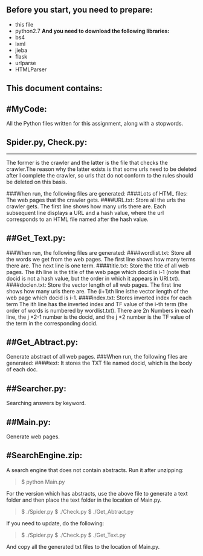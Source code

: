 Before you start, you need to prepare:
---
* this file
* python2.7
**And you need to download the following libraries:**
* bs4
* lxml
* jieba
* flask
* urlparse
* HTMLParser

This document contains:
---
#MyCode:
---
All the Python files written for this assignment, along with a stopwords.

## Spider.py, Check.py:
---
The former is the crawler and the latter is the file that checks the crawler.The reason why the latter exists is that some urls need to be deleted after I complete the crawler, so urls that do not conform to the rules should be deleted on this basis.

###When run, the following files are generated:
####Lots of HTML files:
The web pages that the crawler gets.
####URL.txt:
Store all the urls the crawler gets.
The first line shows how many urls there are.
Each subsequent line displays a URL and a hash value, where the url corresponds to an HTML file named after the hash value.

##Get_Text.py:
---
###When run, the following files are generated:
####wordlist.txt:
Store all the words we get from the web pages.
The first line shows how many terms there are.
The next line is one term.
####title.txt:
Store the title of all web pages.
The ith line is the title of the web page which docid is i-1  (note that docid is not a hash value, but the order in which it appears in URl.txt).
####doclen.txt:
Store the vector length of all web pages.
The first line shows how many urls there are.
The (i+1)th line isthe vector length of the web page which docid is i-1.
####index.txt:
Stores inverted index for each term
The ith line has the inverted index and TF value of the i-th term (the order of words is numbered by wordlist.txt).
There are 2n Numbers in each line, the j *2-1 number is the docid, and the j \*2 number is the TF value of the term in the corresponding docid.

##Get_Abtract.py:
---
Generate abstract of all web pages.
###When run, the following files are generated:
####text:
It stores the TXT file named docid, which is the body of each doc.

##Searcher.py:
---
Searching answers by keyword.

##Main.py:
---
Generate web pages.

#SearchEngine.zip:
---
A search engine that does not contain abstracts.
Run it after unzipping:
>$ python Main.py

For the version which has abstracts, use the above file to generate a text folder and then place the text folder in the location of Main.py.
>\$ ./Spider.py
>\$ ./Check.py
>\$ ./Get_Abtract.py

If you need to update, do the following:
>\$ ./Spider.py
>\$ ./Check.py
>\$ ./Get_Text.py

And copy all the generated txt files to the location of Main.py.
